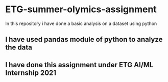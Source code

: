 # ETG-summer-olymics-assignment
In this repository i have done a basic analysis on a dataset using python
## I have used pandas module of python to analyze the data
## I have done this assignment under ETG AI/ML Internship 2021
